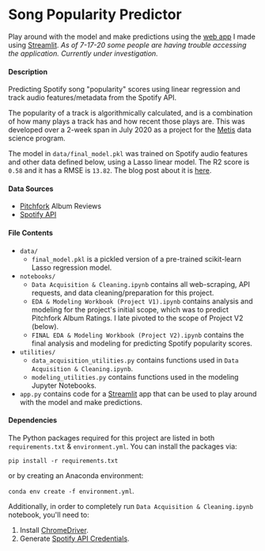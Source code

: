# Song Popularity Predictor

Play around with the model and make predictions using the [web app](https://song-popularity-predictor.wm.r.appspot.com/) 
I made using [Streamlit](https://www.streamlit.io/). _As of 7-17-20 some people are having trouble accessing the application. Currently under investigation._

#### Description
Predicting Spotify song "popularity" scores using linear regression and track audio features/metadata from the Spotify 
API. 

The popularity of a track is algorithmically calculated, and is a combination of how many plays a track has and 
how recent those plays are. This was developed over a 2-week span in July 2020 as a project for 
the [Metis](https://thisismetis.com) data science program.

The model in `data/final_model.pkl` was trained on Spotify audio features and other data defined below, using a Lasso 
linear model. The R2 score is `0.58` and it has a RMSE is `13.82`. The blog post about it is 
[here](https://stephenjkaplan.github.io/).

#### Data Sources
* [Pitchfork](https://pitchfork.com/) Album Reviews
* [Spotify API](https://developer.spotify.com/documentation/web-api/)

#### File Contents
* `data/`
    - `final_model.pkl` is a pickled version of a pre-trained scikit-learn Lasso regression model.
* `notebooks/`
    - `Data Acquisition & Cleaning.ipynb` contains all web-scraping, API requests, and 
       data cleaning/preparation for this project.
    - `EDA & Modeling Workbook (Project V1).ipynb` contains analysis and modeling for the project's initial 
       scope, which was to predict Pitchfork Album Ratings. I late pivoted to the scope of Project V2 (below).
    - `FINAL EDA & Modeling Workbook (Project V2).ipynb` contains the final analysis and modeling for predicting 
       Spotify popularity scores. 
* `utilities/`
    - `data_acquisition_utilities.py` contains functions used in `Data Acquisition & Cleaning.ipynb`.
    - `modeling_utilities.py` contains functions used in the modeling Jupyter Notebooks.
* `app.py` contains code for a [Streamlit](https://www.streamlit.io/) app that can be used to play around 
  with the model and make predictions.

#### Dependencies

The Python packages required for this project are listed in both `requirements.txt` & `environment.yml`. 
You can install the packages via:

`pip install -r requirements.txt`

or by creating an Anaconda environment:

`conda env create -f environment.yml`.

Additionally, in order to completely run `Data Acquisition & Cleaning.ipynb` notebook, you'll need to:

1. Install [ChromeDriver](https://chromedriver.chromium.org/getting-started).
2. Generate [Spotify API Credentials](https://developer.spotify.com/documentation/general/guides/authorization-guide/).
